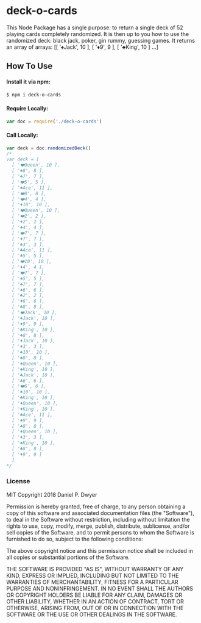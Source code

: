 # deck-o-cards


This Node Package has a single purpose: to return a single deck of 52 playing cards completely randomized. It is then up to you how to use the randomized deck: black jack, poker, gin rummy, guessing games. It returns an array of arrays: [[ '♠️Jack', 10 ], [ '♦️9', 9 ], [ '♣️King', 10 ] ...]

## How To Use
#### Install it via npm:
```bash
$ npm i deck-o-cards
```
#### Require Locally:
```js
var doc = require('./deck-o-cards')
```
#### Call Locally:
```js
var deck = doc.randomizedDeck()
/*
var deck = [
  [ '❤️Queen', 10 ],
  [ '♠️8', 8 ],
  [ '♠️7', 7 ],
  [ '❤️5', 5 ],
  [ '♠️Ace', 11 ],
  [ '❤️8', 8 ],
  [ '❤️4', 4 ],
  [ '♦️10', 10 ],
  [ '❤️Queen', 10 ],
  [ '❤️2', 2 ],
  [ '♦️2', 2 ],
  [ '♣️4', 4 ],
  [ '❤️7', 7 ],
  [ '♦️7', 7 ],
  [ '♣️3', 3 ],
  [ '♣️Ace', 11 ],
  [ '♣️5', 5 ],
  [ '❤️10', 10 ],
  [ '♦️4', 4 ],
  [ '❤️7', 7 ],
  [ '♠️5', 5 ],
  [ '♠️7', 7 ],
  [ '♠️6', 6 ],
  [ '♣️2', 2 ],
  [ '♦️6', 6 ],
  [ '♣️8', 8 ],
  [ '❤️Jack', 10 ],
  [ '♠️Jack', 10 ],
  [ '♦️9', 9 ],
  [ '♣️King', 10 ],
  [ '♣️8', 8 ],
  [ '♦️Jack', 10 ],
  [ '♦️3', 3 ],
  [ '♠️10', 10 ],
  [ '♠️8', 8 ],
  [ '♠️Queen', 10 ],
  [ '♠️King', 10 ],
  [ '♣️Jack', 10 ],
  [ '♣️6', 6 ],
  [ '❤️6', 6 ],
  [ '♠️10', 10 ],
  [ '♣️King', 10 ],
  [ '♦️Queen', 10 ],
  [ '♦️King', 10 ],
  [ '♣️Ace', 11 ],
  [ '♠️9', 9 ],
  [ '♣️8', 8 ],
  [ '♦️Queen', 10 ],
  [ '♦️3', 3 ],
  [ '♠️King', 10 ],
  [ '♣️8', 8 ],
  [ '♦️9', 9 ]
  ]
*/
```

### License

MIT Copyright 2018 Daniel P. Dwyer

Permission is hereby granted, free of charge, to any person obtaining a copy of this software and associated documentation files (the "Software"), to deal in the Software without restriction, including without limitation the rights to use, copy, modify, merge, publish, distribute, sublicense, and/or sell copies of the Software, and to permit persons to whom the Software is furnished to do so, subject to the following conditions:

The above copyright notice and this permission notice shall be included in all copies or substantial portions of the Software.

THE SOFTWARE IS PROVIDED "AS IS", WITHOUT WARRANTY OF ANY KIND, EXPRESS OR IMPLIED, INCLUDING BUT NOT LIMITED TO THE WARRANTIES OF MERCHANTABILITY, FITNESS FOR A PARTICULAR PURPOSE AND NONINFRINGEMENT. IN NO EVENT SHALL THE AUTHORS OR COPYRIGHT HOLDERS BE LIABLE FOR ANY CLAIM, DAMAGES OR OTHER LIABILITY, WHETHER IN AN ACTION OF CONTRACT, TORT OR OTHERWISE, ARISING FROM, OUT OF OR IN CONNECTION WITH THE SOFTWARE OR THE USE OR OTHER DEALINGS IN THE SOFTWARE.
